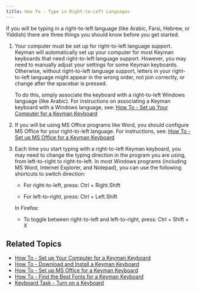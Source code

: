 ```yaml
---
title: How To - Type in Right-to-Left Languages
---
```


If you will be typing in a right-to-left language (like Arabic, Farsi,
Hebrew, or Yiddish) there are three things you should know before you
get started.

1.  Your computer must be set up for right-to-left language support.
    Keyman will automatically set up your computer for most Keyman
    keyboards that need right-to-left language support. However, you may
    need to manually adjust your settings for some Keyman keyboards.
    Otherwise, without right-to-left language support, letters in your
    right-to-left language might appear in the wrong order, not join
    correctly, or change after the spacebar is pressed.

    To do this, simply associate the keyboard with a right-to-left
    Windows language (like Arabic). For instructions on associating a
    Keyman keyboard with a Windows language, see:
    [How To - Set up Your Computer for a Keyman Keyboard](configure_computer)

2.  If you will be using MS Office programs like Word, you should
    configure MS Office for your right-to-left language. For
    instructions, see: [How To - Set up MS Office for a Keyman Keyboard](configure_office)

3.  Each time you start typing with a right-to-left Keyman keyboard, you
    may need to change the typing direction in the program you are
    using, from left-to-right to right-to-left. In most Windows programs
    (including MS Word, Internet Explorer, and Notepad), you can use the
    following shortcuts to switch direction:

    -   For right-to-left, press: Ctrl + Right.Shift

    -   For left-to-right, press: Ctrl + Left.Shift

    In Firefox:

    -   To toggle between right-to-left and left-to-right, press: Ctrl +
        Shift + X

## Related Topics

-   [How To - Set up Your Computer for a Keyman Keyboard](configure_computer)
-   [How To - Download and Install a Keyman Keyboard](download-install_keyboard)
-   [How To - Set up MS Office for a Keyman Keyboard](configure_office)
-   [How To - Find the Best Fonts for a Keyman Keyboard](font)
-   [Keyboard Task - Turn on a Keyboard](../basic/enable_keyboard)
